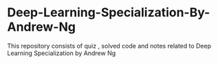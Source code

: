 # Deep-Learning-Specialization-By-Andrew-Ng
This repository consists of quiz , solved code and notes related to Deep Learning Specialization by Andrew Ng

